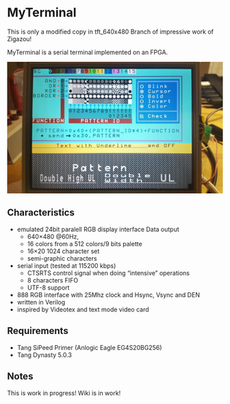 MyTerminal
==========
This is only a modified copy in tft_640x480 Branch of impressive work of Zigazou!

MyTerminal is a serial terminal implemented on an FPGA.

![MyTerminal_TFT_640x480_NEC](https://github.com/AVRsteffen/myterminal/blob/tft_640x480/Wiki/Display_Test_NEC_01.jpg)

Characteristics
---------------

- emulated 24bit paralell RGB display interface Data output
  - 640×480 @60Hz,
  - 16 colors from a 512 colors/9 bits palette
  - 16×20 1024 character set
  - semi-graphic characters
- serial input (tested at 115200 kbps)
  - CTSRTS control signal when doing “intensive” operations
  - 8 characters FIFO 
  - UTF-8 support
- 888 RGB interface with 25Mhz clock and Hsync, Vsync and DEN
- written in Verilog
- inspired by Videotex and text mode video card

Requirements
------------

- Tang SiPeed Primer (Anlogic Eagle EG4S20BG256)
- Tang Dynasty 5.0.3


Notes
-----

This is work in progress!
Wiki is in work!
